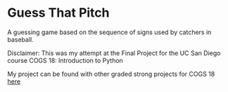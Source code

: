 # Guess That Pitch
A guessing game based on the sequence of signs used by catchers in baseball.

Disclaimer: This was my attempt at the Final Project for the UC San Diego course COGS 18: Introduction to Python

My project can be found with other graded strong projects for COGS 18 [here](https://github.com/COGS18/Projects#projects)
